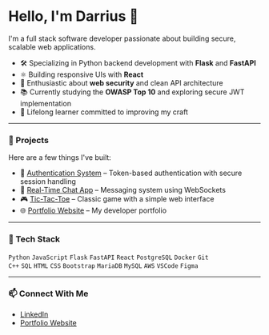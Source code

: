 # Hello, I'm Darrius 👋

I'm a full stack software developer passionate about building secure, scalable web applications.

- 🛠️ Specializing in Python backend development with **Flask** and **FastAPI**
- ⚛️ Building responsive UIs with **React**
- 🔐 Enthusiastic about **web security** and clean API architecture
- 📚 Currently studying the **OWASP Top 10** and exploring secure JWT implementation
- 🧠 Lifelong learner committed to improving my craft

---

### 🚀 Projects
Here are a few things I've built:
- 🔐 [Authentication System](https://github.com/Darrius-W/Auth-Python) – Token-based authentication with secure session handling
- 💬 [Real-Time Chat App](https://github.com/Darrius-W/Realtime-chat-room-app) – Messaging system using WebSockets
- 🎮 [Tic-Tac-Toe](https://github.com/Darrius-W/Tic-Tac-Toe) – Classic game with a simple web interface
- 🌐 [Portfolio Website](https://github.com/Darrius-W/MyPortfolio) – My developer portfolio

---

### 🧰 Tech Stack  
`Python` `JavaScript` `Flask` `FastAPI` `React` `PostgreSQL` `Docker` `Git`  
`C++` `SQL` `HTML` `CSS` `Bootstrap` `MariaDB` `MySQL` `AWS` `VSCode` `Figma`

---

### 📫 Connect With Me  
- [LinkedIn](https://www.linkedin.com/in/darrius-white/)  
- [Portfolio Website](https://darriuswhite.com/)
